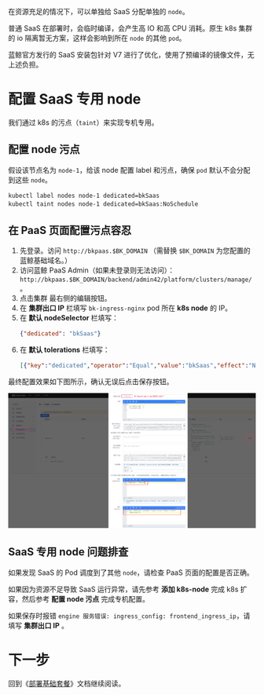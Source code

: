 
在资源充足的情况下，可以单独给 SaaS 分配单独的 `node`。

普通 SaaS 在部署时，会临时编译，会产生高 IO 和高 CPU 消耗。原生 k8s 集群的 io 隔离暂无方案，这样会影响到所在 `node` 的其他 `pod`。

蓝鲸官方发行的 SaaS 安装包针对 V7 进行了优化，使用了预编译的镜像文件，无上述负担。

# 配置 SaaS 专用 node
我们通过 k8s 的污点（`taint`）来实现专机专用。

## 配置 node 污点
假设该节点名为 `node-1`，给该 node 配置 label 和污点，确保 `pod` 默认不会分配到这些 `node`。
``` bash
kubectl label nodes node-1 dedicated=bkSaas
kubectl taint nodes node-1 dedicated=bkSaas:NoSchedule
```
## 在 PaaS 页面配置污点容忍
1. 先登录。访问 `http://bkpaas.$BK_DOMAIN` （需替换 `$BK_DOMAIN` 为您配置的蓝鲸基础域名。）
2. 访问蓝鲸 PaaS Admin（如果未登录则无法访问）： `http://bkpaas.$BK_DOMAIN/backend/admin42/platform/clusters/manage/` 。
3. 点击集群 最右侧的编辑按钮。
4. 在 **集群出口 IP** 栏填写 `bk-ingress-nginx` pod 所在 **k8s node** 的 IP。
5. 在 **默认 nodeSelector** 栏填写：
    ``` json
    {"dedicated": "bkSaas"}
    ```
6. 在 **默认 tolerations** 栏填写：
    ``` json
    [{"key":"dedicated","operator":"Equal","value":"bkSaas","effect":"NoSchedule"}]
    ```

最终配置效果如下图所示，确认无误后点击保存按钮。

![](./assets/2022-03-09-10-44-14.png)

## SaaS 专用 node 问题排查
如果发现 SaaS 的 Pod 调度到了其他 `node`，请检查 PaaS 页面的配置是否正确。

如果因为资源不足导致 SaaS 运行异常，请先参考 **添加 k8s-node** 完成 k8s 扩容，然后参考 **配置 node 污点** 完成专机配置。

如果保存时报错 `engine 服务错误: ingress_config: frontend_ingress_ip`，请填写 **集群出口 IP** 。


# 下一步
回到《[部署基础套餐](install-bkce.md#saas-node)》文档继续阅读。
